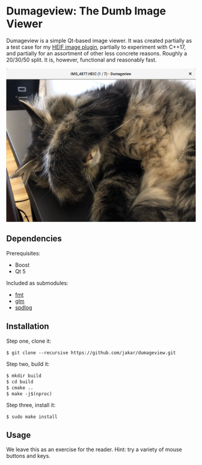 # Dumageview: The Dumb Image Viewer
Dumageview is a simple Qt-based image viewer.
It was created partially as a test case for my [HEIF image plugin], partially
to experiment with C++17, and partially for an assortment of other less
concrete reasons. Roughly a 20/30/50 split. It is, however, functional and
reasonably fast.

[HEIF image plugin]: https://github.com/jakar/qt-heif-image-plugin

![Screenshot](doc/screenshot.png?raw=true)

## Dependencies
Prerequisites:
- Boost
- Qt 5

Included as submodules:
- [fmt](https://github.com/fmtlib/fmt)
- [glm](https://github.com/g-truc/glm)
- [spdlog](https://github.com/gabime/spdlog)

## Installation
Step one, clone it:
```console
$ git clone --recursive https://github.com/jakar/dumageview.git
```

Step two, build it:
```console
$ mkdir build
$ cd build
$ cmake ..
$ make -j$(nproc)
```

Step three, install it:
```console
$ sudo make install
```

## Usage
We leave this as an exercise for the reader.
Hint: try a variety of mouse buttons and keys.
